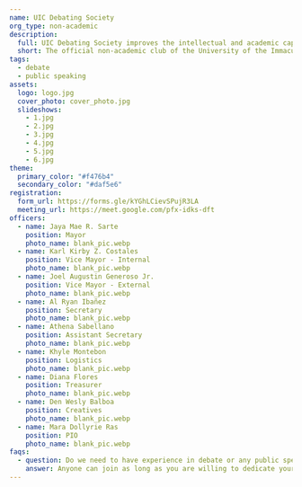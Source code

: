 ```yaml
---
name: UIC Debating Society
org_type: non-academic
description:
  full: UIC Debating Society improves the intellectual and academic capabilities of its members by helping develop multiple aspects of their personality and increasing their ability to speak eloquently. More than that, the club promotes critical thinking and advances awareness of political and social issues that affect the status quo.
  short: The official non-academic club of the University of the Immaculate Conception for public speaking and debate-related activities.
tags:
  - debate
  - public speaking
assets:
  logo: logo.jpg
  cover_photo: cover_photo.jpg
  slideshows:
    - 1.jpg
    - 2.jpg
    - 3.jpg
    - 4.jpg
    - 5.jpg
    - 6.jpg
theme:
  primary_color: "#f476b4"
  secondary_color: "#daf5e6"
registration:
  form_url: https://forms.gle/kYGhLCievSPujR3LA
  meeting_url: https://meet.google.com/pfx-idks-dft
officers:
  - name: Jaya Mae R. Sarte
    position: Mayor
    photo_name: blank_pic.webp
  - name: Karl Kirby Z. Costales
    position: Vice Mayor - Internal
    photo_name: blank_pic.webp
  - name: Joel Augustin Generoso Jr.
    position: Vice Mayor - External
    photo_name: blank_pic.webp
  - name: Al Ryan Ibañez
    position: Secretary
    photo_name: blank_pic.webp
  - name: Athena Sabellano
    position: Assistant Secretary
    photo_name: blank_pic.webp
  - name: Khyle Montebon
    position: Logistics
    photo_name: blank_pic.webp
  - name: Diana Flores
    position: Treasurer
    photo_name: blank_pic.webp
  - name: Den Wesly Balboa
    position: Creatives
    photo_name: blank_pic.webp
  - name: Mara Dollyrie Ras
    position: PIO
    photo_name: blank_pic.webp
faqs:
  - question: Do we need to have experience in debate or any public speaking activities to join the club?
    answer: Anyone can join as long as you are willing to dedicate your time for training and other activities of the club.
---
```

